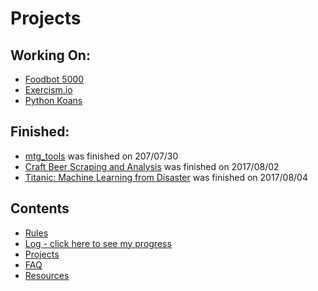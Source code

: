 # Projects
## Working On:
* [Foodbot 5000](https://github.com/Oniwa/foodbot5000)
* [Exercism.io](https://github.com/Oniwa/exercism.io)
* [Python Koans](https://github.com/Oniwa/python_koans) 

## Finished:
* [mtg_tools](https://github.com/Oniwa/mtg_tools) was finished on 207/07/30
* [Craft Beer Scraping and Analysis](https://github.com/Oniwa/craft_beer_scraping)  was finished on 2017/08/02
* [Titanic: Machine Learning from Disaster](https://github.com/Oniwa/kaggle_titanic) was finished on 2017/08/04

## Contents
* [Rules](rules.md)
* [Log - click here to see my progress](log.md)
* [Projects](projects.md)
* [FAQ](FAQ.md)
* [Resources](resources.md)